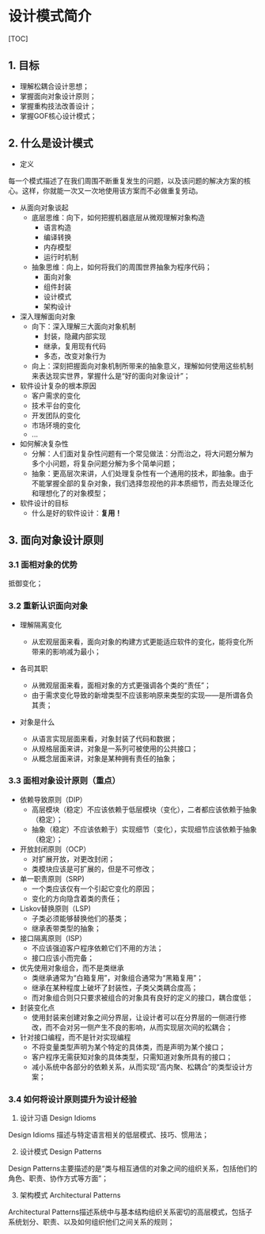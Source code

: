 # 设计模式简介

[TOC]

##  1. 目标

+ 理解松耦合设计思想；
+ 掌握面向对象设计原则；
+ 掌握重构技法改善设计；
+ 掌握GOF核心设计模式；

## 2. 什么是设计模式

+ 定义

每一个模式描述了在我们周围不断重复发生的问题，以及该问题的解决方案的核心。这样，你就能一次又一次地使用该方案而不必做重复劳动。

+ 从面向对象谈起
    + 底层思维：向下，如何把握机器底层从微观理解对象构造
        + 语言构造
        + 编译转换
        + 内存模型
        + 运行时机制
    + 抽象思维：向上，如何将我们的周围世界抽象为程序代码；
        + 面向对象
        + 组件封装
        + 设计模式
        + 架构设计
+ 深入理解面向对象
    + 向下：深入理解三大面向对象机制
        + 封装，隐藏内部实现
        + 继承，复用现有代码
        + 多态，改变对象行为
    + 向上：深刻把握面向对象机制所带来的抽象意义，理解如何使用这些机制来表达现实世界，掌握什么是“好的面向对象设计”；
+ 软件设计复杂的根本原因
    + 客户需求的变化
    + 技术平台的变化
    + 开发团队的变化
    + 市场环境的变化
    + ...
+ 如何解决复杂性
    + 分解：人们面对复杂性问题有一个常见做法：分而治之，将大问题分解为多个小问题，将复杂问题分解为多个简单问题；
    + 抽象：更高层次来讲，人们处理复杂性有一个通用的技术，即抽象。由于不能掌握全部的复杂对象，我们选择忽视他的非本质细节，而去处理泛化和理想化了的对象模型；
+ 软件设计的目标
    + 什么是好的软件设计：**复用！**

## 3. 面向对象设计原则

### 3.1 面相对象的优势

抵御变化；

### 3.2 重新认识面向对象

+ 理解隔离变化
    + 从宏观层面来看，面向对象的构建方式更能适应软件的变化，能将变化所带来的影响减为最小；

+ 各司其职
    + 从微观层面来看，面相对象的方式更强调各个类的“责任”；
    + 由于需求变化导致的新增类型不应该影响原来类型的实现——是所谓各负其责；
+ 对象是什么
    + 从语言实现层面来看，对象封装了代码和数据；
    + 从规格层面来讲，对象是一系列可被使用的公共接口；
    + 从概念层面来讲，对象是某种拥有责任的抽象；

### 3.3 面相对象设计原则（重点）

+ 依赖导致原则（DIP）
    + 高层模块（稳定）不应该依赖于低层模块（变化），二者都应该依赖于抽象（稳定）；
    + 抽象（稳定）不应该依赖于）实现细节（变化），实现细节应该依赖于抽象（稳定）；
+ 开放封闭原则（OCP）
    + 对扩展开放，对更改封闭；
    + 类模块应该是可扩展的，但是不可修改；
+ 单一职责原则（SRP)
    + 一个类应该仅有一个引起它变化的原因；
    + 变化的方向隐含着类的责任；
+ Liskov替换原则（LSP)
    + 子类必须能够替换他们的基类；
    + 继承表带类型的抽象；
+ 接口隔离原则（ISP）
    + 不应该强迫客户程序依赖它们不用的方法；
    + 接口应该小而完备；
+ 优先使用对象组合，而不是类继承
    + 类继承通常为“白箱复用”，对象组合通常为“黑箱复用”；
    + 继承在某种程度上破坏了封装性，子类父类耦合度高；
    + 而对象组合则只只要求被组合的对象具有良好的定义的接口，耦合度低；
+ 封装变化点
    + 使用封装来创建对象之间分界层，让设计者可以在分界层的一侧进行修改，而不会对另一侧产生不良的影响，从而实现层次间的松耦合；
+ 针对接口编程，而不是针对实现编程
    + 不将变量类型声明为某个特定的具体类，而是声明为某个接口；
    + 客户程序无需获知对象的具体类型，只需知道对象所具有的接口；
    + 减小系统中各部分的依赖关系，从而实现“高内聚、松耦合”的类型设计方案；

### 3.4 如何将设计原则提升为设计经验

1. 设计习语 Design Idioms

Design Idioms 描述与特定语言相关的低层模式、技巧、惯用法；

2. 设计模式 Design Patterns

Design Patterns主要描述的是“类与相互通信的对象之间的组织关系，包括他们的角色、职责、协作方式等方面”；

3. 架构模式 Architectural Patterns

Architectural Patterns描述系统中与基本结构组织关系密切的高层模式，包括子系统划分、职责、以及如何组织他们之间关系的规则；